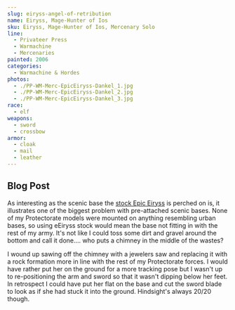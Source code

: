 ```yaml
---
slug: eiryss-angel-of-retribution
name: Eiryss, Mage-Hunter of Ios
sku: Eiryss, Mage-Hunter of Ios, Mercenary Solo
line:
  - Privateer Press
  - Warmachine
  - Mercenaries
painted: 2006
categories:
  - Warmachine & Hordes
photos:
  - ./PP-WM-Merc-EpicEiryss-Dankel_1.jpg
  - ./PP-WM-Merc-EpicEiryss-Dankel_2.jpg
  - ./PP-WM-Merc-EpicEiryss-Dankel_3.jpg
race:
  - elf
weapons:
  - sword
  - crossbow
armor:
  - cloak
  - mail
  - leather
---
```


## Blog Post

As interesting as the scenic base the [stock Epic Eiryss](http://privateerpress.com/warmachine/gallery/mercenaries/solos/eiryss-angel-of-retribution) is perched on is, it illustrates one of the biggest problem with pre-attached scenic bases. None of my Protectorate models were mounted on anything resembling urban bases, so using eEiryss stock would mean the base not fitting in with the rest of my army. It's not like I could toss some dirt and gravel around the bottom and call it done.... who puts a chimney in the middle of the wastes?

I wound up sawing off the chimney with a jewelers saw and replacing it with a rock formation more in line with the rest of my Protectorate forces. I would have rather put her on the ground for a more tracking pose but I wasn't up to re-positioning the arm and sword so that it wasn't dipping below her feet. In retrospect I could have put her flat on the base and cut the sword blade to look as if she had stuck it into the ground. Hindsight's always 20/20 though.
